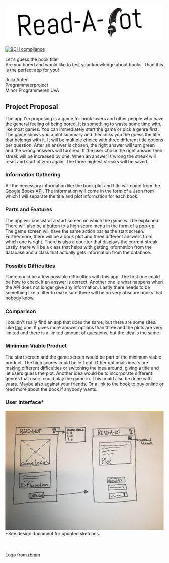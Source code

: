 ![logo](doc/textLogo.png)

[![BCH compliance](https://bettercodehub.com/edge/badge/JuliaAnten/Read-A-Lot?branch=master)](https://bettercodehub.com/)

Let's guess the book title! <br>
Are you bored and would like to test your knowledge about books. Than this is the perfect app for you!

Julia Anten<br>
Programmeerproject<br>
Minor Programmeren UvA
## Project Proposal

The app I'm proposing is a game for book lovers and other people who have the general feeling of being bored. It is something to waste some time with, like most games. You can immediately start the game or pick a genre first. The game shows you a plot summary and then asks you the guess the title that belongs with it. It will be multiple choice with three different title options per question. After an answer is chosen, the right answer will turn green and the wrong answers will turn red. If the user chose the right answer their streak will be increased by one. When an answer is wrong the streak will reset and start at zero again. The three highest streaks will be saved.

### Information Gathering
All the necessary information like the book plot and title will come from the Google Books [API](https://developers.google.com/books/). The information will come in the form of a Json from which I will separate the title and plot information for each book. 

### Parts and Features
The app will consist of a start screen on which the game will be explained. There will also be a button to a high score menu in the form of a pop-up. The game screen will have the same action bar as the start screen. Furthermore, there will be a book plot and three different answers from which one is right. There is also a counter that displays the current streak. Lastly, there will be a class that helps with getting information from the database and a class that actually gets information from the database.

### Possible Difficulties
There could be a few possible difficulties with this app. The first one could be how to check if an answer is correct. Another one is what happens when the API does not longer give any information. Lastly there needs to be something like a filter to make sure there will be no very obscure books that nobody know. 

### Comparison
I couldn't really find an app that does the same, but there are some sites. Like [this](https://www.sporcle.com/games/getschooled/guess-the-book-by-the-plot/) one. It gives more answer options than three and the plots are very limited and there is a limited amount of questions, but the idea is the same. 

### Minimum Viable Product
The start screen and the game screen would be part of the minimum viable product. The high scores could be left out. Other optionals idea's are making different difficulties or switching the idea around, giving a title and let users guess the plot. Another idea would be to incorporate different genres that users could play the game in. This could also be done with years. Maybe also against your friends. Or a link to the book to buy online or read more about the book if anybody wants.

### User interface*
![Schets](doc/Sketches.jpg)
*See design document for updated sketches.
<br><br><br><br>
Logo from [rbmm](http://rbmm.com/work/galahad-books-logo/)
